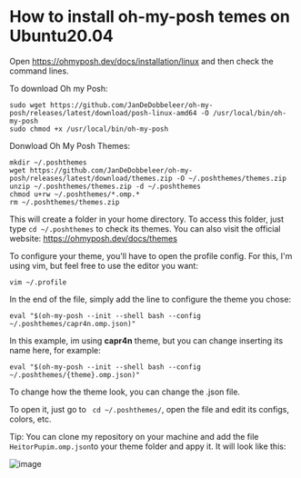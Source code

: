 # How to install oh-my-posh temes on Ubuntu20.04 

Open https://ohmyposh.dev/docs/installation/linux and then check the command lines.

To download Oh my Posh:
``` 
sudo wget https://github.com/JanDeDobbeleer/oh-my-posh/releases/latest/download/posh-linux-amd64 -O /usr/local/bin/oh-my-posh
sudo chmod +x /usr/local/bin/oh-my-posh
``` 

Donwload Oh My Posh Themes:

``` 
mkdir ~/.poshthemes
wget https://github.com/JanDeDobbeleer/oh-my-posh/releases/latest/download/themes.zip -O ~/.poshthemes/themes.zip
unzip ~/.poshthemes/themes.zip -d ~/.poshthemes
chmod u+rw ~/.poshthemes/*.omp.*
rm ~/.poshthemes/themes.zip
```

This will create a folder in your home directory.  To access this folder, just type ``` cd ~/.poshthemes ``` to check its themes. You can also visit the official website:  https://ohmyposh.dev/docs/themes

To configure your theme, you'll have to open the profile config. For this, I'm using vim, but feel free to use the editor you want:

``` vim ~/.profile ``` 

In the end of the file, simply add the line to configure the theme you chose:

``` eval "$(oh-my-posh --init --shell bash --config ~/.poshthemes/capr4n.omp.json)" ```

In this example, im using **capr4n** theme, but you can change inserting its name here, for example:

```eval "$(oh-my-posh --init --shell bash --config ~/.poshthemes/{theme}.omp.json)" ```

To change how the theme look, you can change the .json file.

To open it, just go to ``` cd ~/.poshthemes/```, open the file and edit its configs, colors, etc.

Tip: You can clone my repository on your machine and add the file ``` HeitorPupim.omp.json```to your theme folder and appy it. It will look like this:

![image](https://user-images.githubusercontent.com/50893051/184648735-5ac797d8-9051-4bb7-8ba0-ba1c26e12817.png)


